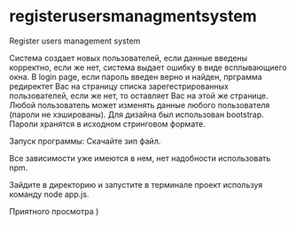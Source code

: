 # registerusersmanagmentsystem
Register users management system

Система создает новых пользователей, если данные введены корректно, если же нет, система выдает ошибку в виде всплывающиего окна.
В login page, если пароль введен верно и найден, прграмма редиректет Вас на страницу списка зарегестрированных пользователей, если же нет, то оставляет Вас на этой же странице. 
Любой пользователь может изменять данные любого пользователя (пароли не хэшированы). 
Для дизайна был использован bootstrap. 
Пароли хранятся в исходном стринговом формате. 


Запуск программы:
Скачайте зип файл.

Все зависимости уже имеются в нем, нет надобности использовать npm.

Зайдите в директорию и запустите в терминале проект используя команду node app.js.

Приятного просмотра )
